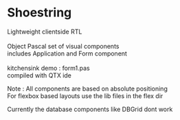 # Shoestring
Lightweight clientside RTL\
\
Object Pascal set of visual components\
includes Application and Form component\
\
kitchensink demo : form1.pas  <br>
compiled with QTX ide

Note : All components are based on absolute positioning\
For flexbox based layouts use the lib files in the flex dir

Currently the database components like DBGrid dont work
